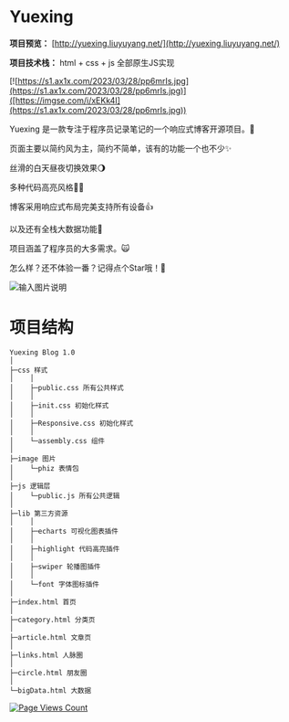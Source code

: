 # Yuexing

**项目预览：** [http://yuexing.liuyuyang.net/](http://yuexing.liuyuyang.net/)

 **项目技术栈：** html + css + js 全部原生JS实现
 
[![https://s1.ax1x.com/2023/03/28/pp6mrIs.jpg](https://s1.ax1x.com/2023/03/28/pp6mrIs.jpg)]([https://imgse.com/i/xEKk4I](https://s1.ax1x.com/2023/03/28/pp6mrIs.jpg))

Yuexing 是一款专注于程序员记录笔记的一个响应式博客开源项目。🎉

页面主要以简约风为主，简约不简单，该有的功能一个也不少✨

丝滑的白天昼夜切换效果🌖

多种代码高亮风格🏳️‍🌈

博客采用响应式布局完美支持所有设备👍

以及还有全栈大数据功能🐄

项目涵盖了程序员的大多需求。🙀

怎么样？还不体验一番？记得点个Star哦！🌹

![输入图片说明](%E9%BB%91%E7%99%BD%E5%8F%8C%E8%89%B2%E9%A2%84%E8%A7%88.jpg)

# 项目结构
```
Yuexing Blog 1.0
│
├─css 样式
│    │
│    ├─public.css 所有公共样式
│    │
│    ├─init.css 初始化样式
│    │
│    ├─Responsive.css 初始化样式
│    │
│    └─assembly.css 组件
│
├─image 图片
│    └─phiz 表情包
│
├─js 逻辑层
│    └─public.js 所有公共逻辑
│
├─lib 第三方资源
│    │
│    ├─echarts 可视化图表插件
│    │
│    ├─highlight 代码高亮插件
│    │
│    ├─swiper 轮播图插件
│    │
│    └─font 字体图标插件
│
├─index.html 首页
│
├─category.html 分类页
│
├─article.html 文章页
│
├─links.html 人脉圈
│
├─circle.html 朋友圈
│
└─bigData.html 大数据
```

[![Page Views Count](https://badges.toozhao.com/badges/01GWS01CB843R6NC7JPN10TT2N/green.svg)](https://badges.toozhao.com/stats/01GWS01CB843R6NC7JPN10TT2N "Get your own page views count badge on badges.toozhao.com")

